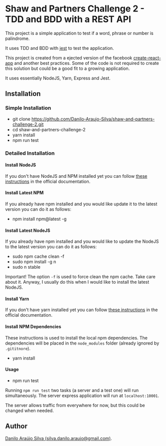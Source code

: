 # Shaw and Partners Challenge 2 - TDD and BDD with a REST API

This project is a simple application to test if a word, phrase or number is palindrome.

It uses TDD and BDD with [jest](https://facebook.github.io/jest/) to test the application.

This project is created from a ejected version of the facebook [create-react-app](https://github.com/facebookincubator/create-react-app)
and another best practices. Some of the code is not required to create this solution
but could be a good fit to a growing application.

It uses essentially NodeJS, Yarn, Express and Jest.

## Installation

### Simple Installation
- git clone https://github.com/Danilo-Araujo-Silva/shaw-and-partners-challenge-2.git
- cd shaw-and-partners-challenge-2
- yarn install
- npm run test

### Detailed Installation

#### Install NodeJS
If you don't have NodeJS and NPM installed yet you can follow
[these instructions](https://nodejs.org/en/download/package-manager/) in the
official documentation.

#### Install Latest NPM
If you already have npm installed and you would like update it to the latest
version you can do it as follows:

- npm install npm@latest -g

#### Install Latest NodeJS
If you already have npm installed and you would like to update the NodeJS to the
latest version you can do it as follows:

- sudo npm cache clean -f
- sudo npm install -g n
- sudo n stable

Important! The option `-f` is used to force clean the npm cache. Take care about it.
Anyway, I usually do this when I would like to install the latest NodeJS.

#### Install Yarn
If you don't have yarn installed yet you can follow [these instructions](https://yarnpkg.com/lang/en/docs/install/) in the official documentation.

#### Install NPM Dependencies
These instructions is used to install the local npm dependencies. The dependencies
will be placed in the `node_modules` folder (already ignored by `.gititnore`).

- yarn install

#### Usage

- npm run test

Running `npm run test` two tasks (a server and a test one) will run simultaneously.
The server express application will run at `localhost:10001`.

The server allows traffic from everywhere for now, but this could be changed when
needed.

## Author
[Danilo Araújo Silva (silva.danilo.araujo@gmail.com)](https://goo.gl/XW7hi3).
